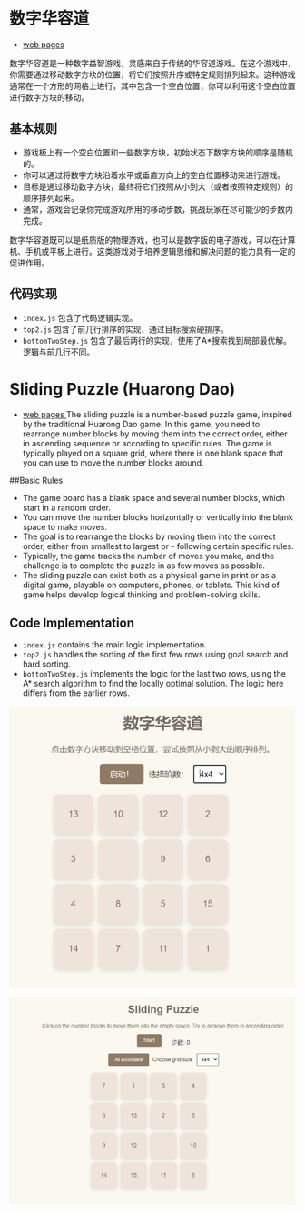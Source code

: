 # 数字华容道
- [web pages ](https://digital-huarong-road-gold.vercel.app/)

数字华容道是一种数字益智游戏，灵感来自于传统的华容道游戏。在这个游戏中，你需要通过移动数字方块的位置，将它们按照升序或特定规则排列起来。这种游戏通常在一个方形的网格上进行，其中包含一个空白位置，你可以利用这个空白位置进行数字方块的移动。

## 基本规则

- 游戏板上有一个空白位置和一些数字方块，初始状态下数字方块的顺序是随机的。
- 你可以通过将数字方块沿着水平或垂直方向上的空白位置移动来进行游戏。
- 目标是通过移动数字方块，最终将它们按照从小到大（或者按照特定规则）的顺序排列起来。
- 通常，游戏会记录你完成游戏所用的移动步数，挑战玩家在尽可能少的步数内完成。

数字华容道既可以是纸质版的物理游戏，也可以是数字版的电子游戏，可以在计算机、手机或平板上进行。这类游戏对于培养逻辑思维和解决问题的能力具有一定的促进作用。

## 代码实现

- `index.js` 包含了代码逻辑实现。
- `top2.js` 包含了前几行排序的实现，通过目标搜索硬排序。
- `bottomTwoStep.js` 包含了最后两行的实现，使用了A*搜索找到局部最优解。逻辑与前几行不同。


# Sliding Puzzle (Huarong Dao)
- [web pages ](https://digital-huarong-road-gold.vercel.app/)
The sliding puzzle is a number-based puzzle game, inspired by the traditional Huarong Dao game. In this game, you need to rearrange number blocks by moving them into the correct order, either in ascending sequence or according to specific rules. The game is typically played on a square grid, where there is one blank space that you can use to move the number blocks around.

##Basic Rules
- The game board has a blank space and several number blocks, which start in a random order.
- You can move the number blocks horizontally or vertically into the blank space to make moves.
- The goal is to rearrange the blocks by moving them into the correct order, either from smallest to largest or - following certain specific rules.
- Typically, the game tracks the number of moves you make, and the challenge is to complete the puzzle in as few moves as possible.
- The sliding puzzle can exist both as a physical game in print or as a digital game, playable on computers, phones, or tablets. This kind of game helps develop logical thinking and problem-solving skills.

## Code Implementation
- `index.js` contains the main logic implementation.
- `top2.js` handles the sorting of the first few rows using goal search and hard sorting.
- `bottomTwoStep.js` implements the logic for the last two rows, using the A* search algorithm to find the locally optimal solution. The logic here differs from the earlier rows.



![演示图片](./demonstration.png)

![演示图片](./english_picture.png)


